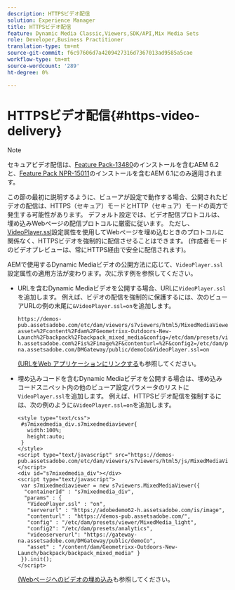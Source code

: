 ```yaml
---
description: HTTPSビデオ配信
solution: Experience Manager
title: HTTPSビデオ配信
feature: Dynamic Media Classic,Viewers,SDK/API,Mix Media Sets
role: Developer,Business Practitioner
translation-type: tm+mt
source-git-commit: f6c97606d7a4209427316d7367013ad9585a5cae
workflow-type: tm+mt
source-wordcount: '289'
ht-degree: 0%

---
```



# HTTPSビデオ配信{#https-video-delivery}

>[!NOTE]
>
>セキュアビデオ配信は、[Feature Pack-13480](https://www.adobeaemcloud.com/content/marketplace/marketplaceProxy.html?packagePath=/content/companies/public/adobe/packages/cq620/featurepack/cq-6.2.0-featurepack-13480)のインストールを含むAEM 6.2と、[Feature Pack NPR-15011](https://www.adobeaemcloud.com/content/marketplace/marketplaceProxy.html?packagePath=/content/companies/public/adobe/packages/cq610/featurepack/cq-6.1.0-featurepack-15011)のインストールを含むAEM 6.1にのみ適用されます。

この節の最初に説明するように、ビューアが設定で動作する場合、公開されたビデオの配信は、HTTPS（セキュア）モードとHTTP（セキュア）モードの両方で発生する可能性があります。 デフォルト設定では、ビデオ配信プロトコルは、埋め込みWebページの配信プロトコルに厳密に従います。 ただし、[VideoPlayer.ssl](../../c-html5-s7-aem-asset-viewers/c-html5-mixedmedia-viewer-about/r-html5-mixedmedia-viewer-config-attrib/r-html5-mixedmedia-viewer-config-attrib-videoplayer-ssl.md#reference-df0a29aa8a584cebaaa1c7bb6fab362e)設定属性を使用してWebページを埋め込むときのプロトコルに関係なく、HTTPSビデオを強制的に配信させることはできます。 (作成者モードのビデオプレビューは、常にHTTPS経由で安全に配信されます)。

AEMで使用するDynamic Mediaビデオの公開方法に応じて、`VideoPlayer.ssl`設定属性の適用方法が変わります。次に示す例を参照してください。

* URLを含むDynamic Mediaビデオを公開する場合、URLに`VideoPlayer.ssl`を追加します。 例えば、ビデオの配信を強制的に保護するには、次のビューアURLの例の末尾に`&VideoPlayer.ssl=on`を追加します。

   ```
   https://demos-pub.assetsadobe.com/etc/dam/viewers/s7viewers/html5/MixedMediaViewer.html?asset=%2Fcontent%2Fdam%2FGeometrixx-Outdoors-New-Launch%2Fbackpack%2Fbackpack_mixed_media&config=/etc/dam/presets/viewer/MixedMedia_light&serverUrl=https%3A%2F%2Fadobedemo62-h.assetsadobe.com%2Fis%2Fimage%2F&contenturl=%2F&config2=/etc/dam/presets/analytics&videoserverurl=https://gateway-na.assetsadobe.com/DMGateway/public/demoCo&VideoPlayer.ssl=on
   ```

   [(URLをWeb アプリケーションにリンクする](https://experienceleague.adobe.com/docs/experience-manager-65/assets/dynamic/linking-urls-to-yourwebapplication.html?lang=en#dynamic)も参照してください。

* 埋め込みコードを含むDynamic Mediaビデオを公開する場合は、埋め込みコードスニペット内の他のビューア設定パラメータのリストに`VideoPlayer.ssl`を追加します。 例えば、HTTPSビデオ配信を強制するには、次の例のように`&VideoPlayer.ssl=on`を追加します。

   ```
   <style type="text/css"> 
    #s7mixedmedia_div.s7mixedmediaviewer{ 
      width:100%;  
      height:auto; 
    } 
   </style> 
   <script type="text/javascript" src="https://demos-pub.assetsadobe.com/etc/dam/viewers/s7viewers/html5/js/MixedMediaViewer.js"></script> 
   <div id="s7mixedmedia_div"></div> 
   <script type="text/javascript"> 
    var s7mixedmediaviewer = new s7viewers.MixedMediaViewer({ 
     "containerId" : "s7mixedmedia_div", 
     "params" : {  
      "VideoPlayer.ssl" : "on", 
      "serverurl" : "https://adobedemo62-h.assetsadobe.com/is/image", 
      "contenturl" : "https://demos-pub.assetsadobe.com/",  
      "config" : "/etc/dam/presets/viewer/MixedMedia_light", 
      "config2": "/etc/dam/presets/analytics", 
      "videoserverurl": "https://gateway-na.assetsadobe.com/DMGateway/public/demoCo", 
      "asset" : "/content/dam/Geometrixx-Outdoors-New-Launch/backpack/backpack_mixed_media" } 
    }).init(); 
   </script>
   ```

   [(Webページへのビデオの埋め込み](https://experienceleague.adobe.com/docs/experience-manager-65/assets/dynamic/linking-urls-to-yourwebapplication.html#dynamic)も参照してください。


